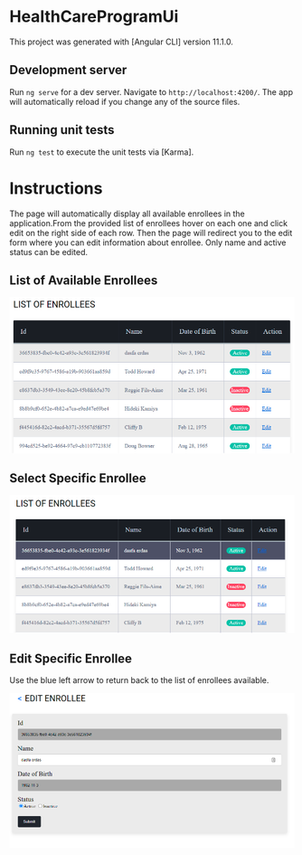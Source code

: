 # HealthCareProgramUi

This project was generated with [Angular CLI] version 11.1.0.

## Development server

Run `ng serve` for a dev server. Navigate to `http://localhost:4200/`. The app will automatically reload if you change any of the source files.

## Running unit tests

Run `ng test` to execute the unit tests via [Karma].

# Instructions

The page will automatically display all available enrollees in the application.From the provided list of enrollees hover on each one and click edit on the right side of each row.
Then the page will redirect you to the edit form where you can edit information about enrollee. Only name and active status can be edited.

## List of Available Enrollees

![Alt text](images/img1.PNG?raw=true "Enrollees")

## Select Specific Enrollee

![Alt text](images/img2.PNG?raw=true "Enrollee")

## Edit Specific Enrollee

Use the blue left arrow to return back to the list of enrollees available.

![Alt text](images/img3.PNG?raw=true "Edit Enrollee")
